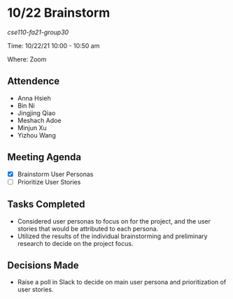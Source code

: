 # 10/22 Brainstorm
*cse110-fa21-group30*

Time: 10/22/21 10:00 - 10:50 am

Where: Zoom

## Attendence
- Anna Hsieh
- Bin Ni
- Jingjing Qiao
- Meshach Adoe
- Minjun Xu
- Yizhou Wang

## Meeting Agenda
- [x] Brainstorm User Personas
- [ ] Prioritize User Stories

## Tasks Completed
- Considered user personas to focus on for the project, and the user stories that would be attributed to each persona.
- Utilized the results of the individual brainstorming and preliminary research to decide on the project focus.

## Decisions Made
- Raise a poll in Slack to decide on main user persona and prioritization of user stories.
